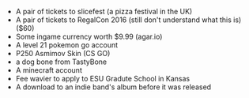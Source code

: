 * A pair of tickets to slicefest (a pizza festival in the UK)
* A pair of tickets to RegalCon 2016 (still don't understand what this is) ($60)
* Some ingame currency worth $9.99 (agar.io)
* A level 21 pokemon go account
* P250 Asmimov Skin (CS GO)
* a dog bone from TastyBone
* A minecraft account
* Fee wavier to apply to ESU Gradute School in Kansas
* A download to an indie band's album before it was released
